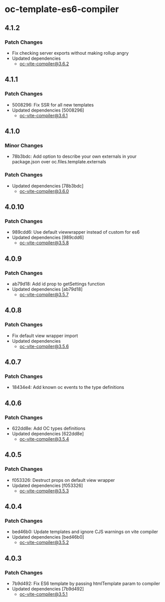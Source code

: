 # oc-template-es6-compiler

## 4.1.2

### Patch Changes

- Fix checking server exports without making rollup angry
- Updated dependencies
  - oc-vite-compiler@3.6.2

## 4.1.1

### Patch Changes

- 5008296: Fix SSR for all new templates
- Updated dependencies [5008296]
  - oc-vite-compiler@3.6.1

## 4.1.0

### Minor Changes

- 78b3bdc: Add option to describe your own externals in your package.json over oc.files.template.externals

### Patch Changes

- Updated dependencies [78b3bdc]
  - oc-vite-compiler@3.6.0

## 4.0.10

### Patch Changes

- 989cdd6: Use default viewwrapper instead of custom for es6
- Updated dependencies [989cdd6]
  - oc-vite-compiler@3.5.8

## 4.0.9

### Patch Changes

- ab79d18: Add id prop to getSettings function
- Updated dependencies [ab79d18]
  - oc-vite-compiler@3.5.7

## 4.0.8

### Patch Changes

- Fix default view wrapper import
- Updated dependencies
  - oc-vite-compiler@3.5.6

## 4.0.7

### Patch Changes

- 18434e4: Add known oc events to the type definitions

## 4.0.6

### Patch Changes

- 622dd8e: Add OC types definitions
- Updated dependencies [622dd8e]
  - oc-vite-compiler@3.5.4

## 4.0.5

### Patch Changes

- f053326: Destruct props on default view wrapper
- Updated dependencies [f053326]
  - oc-vite-compiler@3.5.3

## 4.0.4

### Patch Changes

- bed46b0: Update templates and ignore CJS warnings on vite compiler
- Updated dependencies [bed46b0]
  - oc-vite-compiler@3.5.2

## 4.0.3

### Patch Changes

- 7b9d492: Fix ES6 template by passing htmlTemplate param to compiler
- Updated dependencies [7b9d492]
  - oc-vite-compiler@3.5.1
